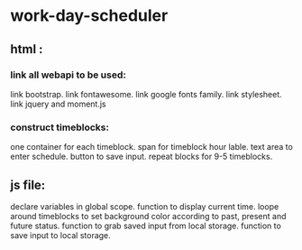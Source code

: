 # work-day-scheduler

## html :
### link all webapi to be used:
link bootstrap.
link fontawesome.
link google fonts family.
link stylesheet.
link jquery and moment.js

### construct timeblocks:
one container for each timeblock.
span for timeblock hour lable.
text area to enter schedule.
button to save input.
repeat blocks for 9-5 timeblocks.

## js file:
declare variables in global scope.
function to display current time.
loope around timeblocks to set background color according to past, present and future status.
function to grab saved input from local storage.
function to save input to local storage.